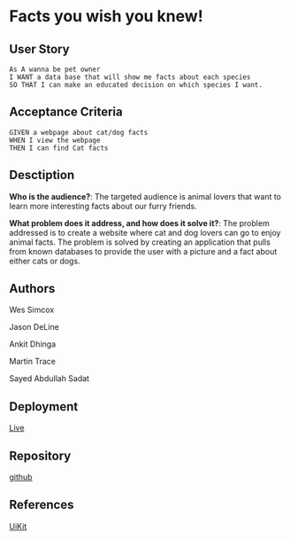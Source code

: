 # Facts you wish you knew!

## User Story
```
As A wanna be pet owner
I WANT a data base that will show me facts about each species
SO THAT I can make an educated decision on which species I want.
```
## Acceptance Criteria
```
GIVEN a webpage about cat/dog facts
WHEN I view the webpage
THEN I can find Cat facts
```
## Desctiption
**Who is the audience?**: The targeted audience is animal lovers that want to learn more interesting facts about our furry friends.

**What problem does it address, and how does it solve it?**: The problem addressed is to create a website where cat and dog lovers can go to enjoy animal facts. The problem is solved by creating an application that pulls from known databases to provide the user with a picture and a fact about either cats or dogs.

## Authors
Wes Simcox

Jason DeLine

Ankit Dhinga

Martin Trace

Sayed Abdullah Sadat

## Deployment
[Live](https://jasondeline.github.io/project-one/)

## Repository
[github](https://github.com/JasonDeLine/project-one)

## References
[UiKit](https://getuikit.com/docs/introduction)